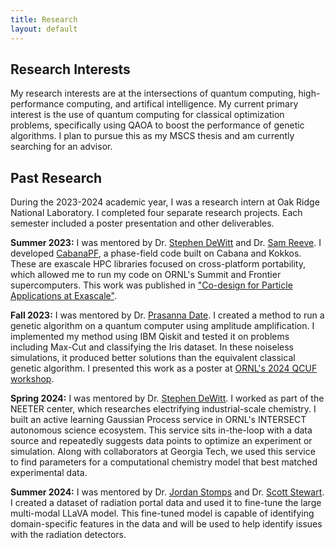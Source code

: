 ```yaml
---
title: Research 
layout: default
---
```


## Research Interests

My research interests are at the intersections of quantum computing, high-performance computing, and artifical intelligence.  My current primary interest is the use of quantum computing for classical optimization problems, specifically using QAOA to boost the performance of genetic algorithms.  I plan to pursue this as my MSCS thesis and am currently searching for an advisor.

## Past Research

During the 2023-2024 academic year, I was a research intern at Oak Ridge National Laboratory.  I completed four separate research projects.  Each semester included a poster presentation and other deliverables.

**Summer 2023:** I was mentored by Dr. [Stephen DeWitt](https://www.ornl.gov/staff-profile/stephen-dewitt) and Dr. [Sam Reeve](https://www.ornl.gov/staff-profile/samuel-t-reeve). I developed [CabanaPF](https://github.com/ORNL/CabanaPF), a phase-field code built on Cabana and Kokkos. These are exascale HPC libraries focused on cross-platform portability, which allowed me to run my code on ORNL's Summit and Frontier supercomputers. This work was published in ["Co-design for Particle Applications at Exascale"](https://ieeexplore.ieee.org/abstract/document/10490005).

**Fall 2023:** I was mentored by Dr. [Prasanna Date](https://www.ornl.gov/staff-profile/prasanna-date).  I created a method to run a genetic algorithm on a quantum computer using amplitude amplification.  I implemented my method using IBM Qiskit and tested it on problems including Max-Cut and classifying the Iris dataset.  In these noiseless simulations, it produced better solutions than the equivalent classical genetic algorithm.  I presented this work as a poster at [ORNL's 2024 QCUF workshop](https://www.olcf.ornl.gov/calendar/2024-quantum-computing-user-forum/).

**Spring 2024:** I was mentored by Dr. [Stephen DeWitt](https://www.ornl.gov/staff-profile/stephen-dewitt).  I worked as part of the NEETER center, which researches electrifying industrial-scale chemistry.  I built an active learning Gaussian Process service in ORNL's INTERSECT autonomous science ecosystem.  This service sits in-the-loop with a data source and repeatedly suggests data points to optimize an experiment or simulation.  Along with collaborators at Georgia Tech, we used this service to find parameters for a computational chemistry model that best matched experimental data.

**Summer 2024:** I was mentored by Dr. [Jordan Stomps](https://www.ornl.gov/staff-profile/jordan-r-stomps) and Dr. [Scott Stewart](https://www.ornl.gov/staff-profile/scott-l-stewart).  I created a dataset of radiation portal data and used it to fine-tune the large multi-modal LLaVA model.  This fine-tuned model is capable of identifying domain-specific features in the data and will be used to help identify issues with the radiation detectors.

